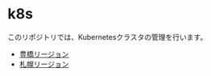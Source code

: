 # k8s
このリポジトリでは、Kubernetesクラスタの管理を行います。  
- [豊橋リージョン](/tyh/install/install-tyh.md)
- [札幌リージョン](/spr/install/install-spr.md)